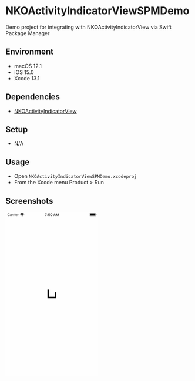 # NKOActivityIndicatorViewSPMDemo
Demo project for integrating with NKOActivityIndicatorView via Swift Package Manager 

## Environment
- macOS 12.1
- iOS 15.0
- Xcode 13.1

## Dependencies
- [NKOActivityIndicatorView](https://github.com/nakiostudio/NKOActivityIndicatorView)

## Setup
- N/A

## Usage
- Open `NKOActivityIndicatorViewSPMDemo.xcodeproj`
- From the Xcode menu Product > Run

## Screenshots

<img src="docs/images/demo.gif" style="width: 50%; height: 50%">